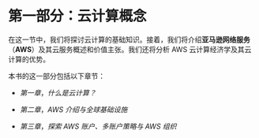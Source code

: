# 第一部分：云计算概念

在这一节中，我们将探讨云计算的基础知识。接着，我们将介绍**亚马逊网络服务**（**AWS**）及其云服务概述和价值主张。我们还将分析 AWS 云计算经济学及其云计算的优势。

本书的这一部分包括以下章节：

+   *第一章*，*什么是云计算？*

+   *第二章*，*AWS 介绍与全球基础设施*

+   *第三章*，*探索 AWS 账户、多账户策略与 AWS 组织*
